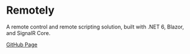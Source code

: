 # Remotely

A remote control and remote scripting solution, built with .NET 6, Blazor, and SignalR Core.

[GitHub Page](https://github.com/immense/Remotely)